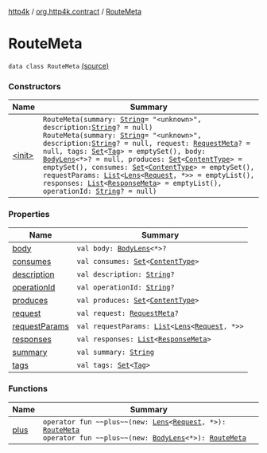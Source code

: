 [http4k](../../index.md) / [org.http4k.contract](../index.md) / [RouteMeta](./index.md)

# RouteMeta

`data class RouteMeta` [(source)](https://github.com/http4k/http4k/blob/master/http4k-contract/src/main/kotlin/org/http4k/contract/routeMeta.kt#L74)

### Constructors

| Name | Summary |
|---|---|
| [&lt;init&gt;](-init-.md) | `RouteMeta(summary: `[`String`](https://kotlinlang.org/api/latest/jvm/stdlib/kotlin/-string/index.html)` = "<unknown>", description: `[`String`](https://kotlinlang.org/api/latest/jvm/stdlib/kotlin/-string/index.html)`? = null)`<br>`RouteMeta(summary: `[`String`](https://kotlinlang.org/api/latest/jvm/stdlib/kotlin/-string/index.html)` = "<unknown>", description: `[`String`](https://kotlinlang.org/api/latest/jvm/stdlib/kotlin/-string/index.html)`? = null, request: `[`RequestMeta`](../-request-meta/index.md)`? = null, tags: `[`Set`](https://kotlinlang.org/api/latest/jvm/stdlib/kotlin.collections/-set/index.html)`<`[`Tag`](../-tag/index.md)`> = emptySet(), body: `[`BodyLens`](../../org.http4k.lens/-body-lens/index.md)`<*>? = null, produces: `[`Set`](https://kotlinlang.org/api/latest/jvm/stdlib/kotlin.collections/-set/index.html)`<`[`ContentType`](../../org.http4k.core/-content-type/index.md)`> = emptySet(), consumes: `[`Set`](https://kotlinlang.org/api/latest/jvm/stdlib/kotlin.collections/-set/index.html)`<`[`ContentType`](../../org.http4k.core/-content-type/index.md)`> = emptySet(), requestParams: `[`List`](https://kotlinlang.org/api/latest/jvm/stdlib/kotlin.collections/-list/index.html)`<`[`Lens`](../../org.http4k.lens/-lens/index.md)`<`[`Request`](../../org.http4k.core/-request/index.md)`, *>> = emptyList(), responses: `[`List`](https://kotlinlang.org/api/latest/jvm/stdlib/kotlin.collections/-list/index.html)`<`[`ResponseMeta`](../-response-meta/index.md)`> = emptyList(), operationId: `[`String`](https://kotlinlang.org/api/latest/jvm/stdlib/kotlin/-string/index.html)`? = null)` |

### Properties

| Name | Summary |
|---|---|
| [body](body.md) | `val body: `[`BodyLens`](../../org.http4k.lens/-body-lens/index.md)`<*>?` |
| [consumes](consumes.md) | `val consumes: `[`Set`](https://kotlinlang.org/api/latest/jvm/stdlib/kotlin.collections/-set/index.html)`<`[`ContentType`](../../org.http4k.core/-content-type/index.md)`>` |
| [description](description.md) | `val description: `[`String`](https://kotlinlang.org/api/latest/jvm/stdlib/kotlin/-string/index.html)`?` |
| [operationId](operation-id.md) | `val operationId: `[`String`](https://kotlinlang.org/api/latest/jvm/stdlib/kotlin/-string/index.html)`?` |
| [produces](produces.md) | `val produces: `[`Set`](https://kotlinlang.org/api/latest/jvm/stdlib/kotlin.collections/-set/index.html)`<`[`ContentType`](../../org.http4k.core/-content-type/index.md)`>` |
| [request](request.md) | `val request: `[`RequestMeta`](../-request-meta/index.md)`?` |
| [requestParams](request-params.md) | `val requestParams: `[`List`](https://kotlinlang.org/api/latest/jvm/stdlib/kotlin.collections/-list/index.html)`<`[`Lens`](../../org.http4k.lens/-lens/index.md)`<`[`Request`](../../org.http4k.core/-request/index.md)`, *>>` |
| [responses](responses.md) | `val responses: `[`List`](https://kotlinlang.org/api/latest/jvm/stdlib/kotlin.collections/-list/index.html)`<`[`ResponseMeta`](../-response-meta/index.md)`>` |
| [summary](summary.md) | `val summary: `[`String`](https://kotlinlang.org/api/latest/jvm/stdlib/kotlin/-string/index.html) |
| [tags](tags.md) | `val tags: `[`Set`](https://kotlinlang.org/api/latest/jvm/stdlib/kotlin.collections/-set/index.html)`<`[`Tag`](../-tag/index.md)`>` |

### Functions

| Name | Summary |
|---|---|
| [plus](plus.md) | `operator fun ~~plus~~(new: `[`Lens`](../../org.http4k.lens/-lens/index.md)`<`[`Request`](../../org.http4k.core/-request/index.md)`, *>): `[`RouteMeta`](./index.md)<br>`operator fun ~~plus~~(new: `[`BodyLens`](../../org.http4k.lens/-body-lens/index.md)`<*>): `[`RouteMeta`](./index.md) |
